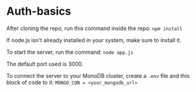 # Auth-basics
After cloning the repo, run this command inside the repo: ```npm install```

If node.js isn't already installed in your system, make sure to install it.

To start the server, run the command: ```node app.js```

The default port used is 3000.

To connect the server to your MonoDB cluster, create a ```.env``` file and this block of code to it: ```MONGO_CON = <your_mongodb_url>```
